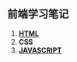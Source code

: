 ## 前端学习笔记

1. **[HTML](https://github.com/4lQuiorrA/FE_Journey/tree/master/HTML/index.md)**
2. **CSS**
3. **[JAVASCRIPT](https://github.com/4lQuiorrA/FE_Journey/tree/master/JS/index.md)**